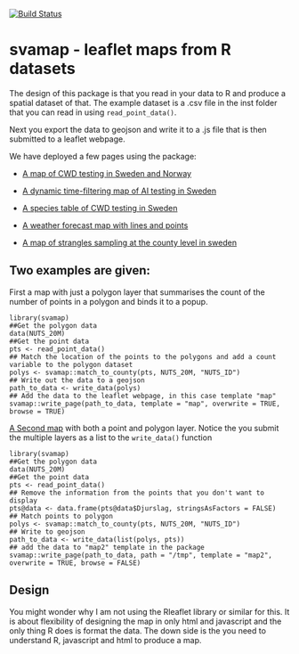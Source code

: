 [![Build Status](https://travis-ci.org/SVA-SE/svamap.svg?branch=master)](https://travis-ci.org/SVA-SE/svamap)


# svamap - leaflet maps from R datasets

The design of this package is that you read in your data to R and
produce a spatial dataset of that. The example dataset is a .csv file
in the inst folder that you can read in using `read_point_data()`.

Next you export the data to geojson and write it to a .js file that is
then submitted to a leaflet webpage.

We have deployed a few pages using the package:

* [A map of CWD testing in Sweden and Norway](http://www.sva.se/Maps/CWD_with_norway/map.html)

* [A dynamic time-filtering map of AI testing in Sweden](http://www.sva.se/Maps/AI_timeslider/map.html)

* [A species table of CWD testing in Sweden](http://www.sva.se/Maps/CWD_species_table/table.html)

* [A weather forecast map with lines and points](http://www.epi-cloud.org/vattern/830/map.html)

* [A map of strangles sampling at the county level in sweden](http://www.sva.se/smittlage/kvarkakarta)

## Two examples are given:

First a map with just a polygon layer that summarises the count of the
number of points in a polygon and binds it to a popup.

```{r eval = FALSE}
library(svamap)
##Get the polygon data
data(NUTS_20M)
##Get the point data
pts <- read_point_data()
## Match the location of the points to the polygons and add a count variable to the polygon dataset
polys <- svamap::match_to_county(pts, NUTS_20M, "NUTS_ID")
## Write out the data to a geojson
path_to_data <- write_data(polys)
## Add the data to the leaflet webpage, in this case template "map"
svamap::write_page(path_to_data, template = "map", overwrite = TRUE, browse = TRUE)
```

[A Second map](https://sva-se.github.io/svamap/map.html) with both a point and polygon layer. Notice the you
submit the multiple layers as a list to the `write_data()` function

```{r eval = FALSE}
library(svamap)
##Get the polygon data
data(NUTS_20M)
##Get the point data
pts <- read_point_data()
## Remove the information from the points that you don't want to display
pts@data <- data.frame(pts@data$Djurslag, stringsAsFactors = FALSE)
## Match points to polygon
polys <- svamap::match_to_county(pts, NUTS_20M, "NUTS_ID")
## Write to geojson
path_to_data <- write_data(list(polys, pts))
## add the data to "map2" template in the package
svamap::write_page(path_to_data, path = "/tmp", template = "map2", overwrite = TRUE, browse = FALSE)
```

## Design

You might wonder why I am not using the Rleaflet library or similar
for this. It is about flexibility of designing the map in only html
and javascript and the only thing R does is format the data. The down
side is the you need to understand R, javascript and html to produce a
map.

